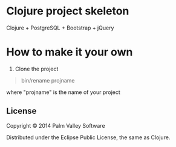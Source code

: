 # Clojure project skeleton


Clojure + PostgreSQL + Bootstrap + jQuery


# How to make it your own
1. Clone the project


> bin/rename projname

where "projname" is the name of your project


## License

Copyright &copy; 2014 Palm Valley Software

Distributed under the Eclipse Public License, the same as Clojure.
